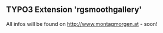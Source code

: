 ## TYPO3 Extension 'rgsmoothgallery' ##

All infos will be found on http://www.montagmorgen.at - soon!